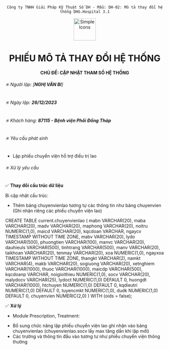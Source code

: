 
<div align="center">

`Công ty TNHH Giải Pháp Kỹ Thuật Số DH - Mẫu: DH-02: Mô tả thay đổi hệ thống DHG.Hospital 3.1`

</div>

<div align="center">
  <img src="https://raw.githubusercontent.com/dh-hos/dhg.hospitalprinter/main/Deploy_Tools/Logo.ico" alt="Simple Icons" width=70>
  <h1>PHIẾU MÔ TẢ THAY ĐỔI HỆ THỐNG</h1>  
</div>
<div align="center">

#### CHỦ ĐỀ: CẬP NHẬT THAM SỐ HỆ THỐNG

</div>

###### :eight_spoked_asterisk: Người lập: [**NGHỊ VĂN BI**]

###### :eight_spoked_asterisk: Ngày lập: **26/12/2023**

###### :eight_spoked_asterisk: Khách hàng: **87115 - Bệnh viện Phổi Đồng Tháp**

###### :eight_spoked_asterisk: Yêu cầu phát sinh

- Lập phiếu chuyển viện hỗ trợ điều trị lao

###### :eight_spoked_asterisk: Xử lý yêu cầu

:white_check_mark: **Thay đổi cấu trúc dữ liệu**

Bi cập nhật cấu trúc:
- Thêm bảng chuyenvienlao tương tự các thông tin như bảng chuyenvien (Ghi nhận riêng các phiếu chuyển viện lao)

CREATE TABLE current.chuyenvienlao (
  mabn VARCHAR(20),
  maba VARCHAR(20),
  madv VARCHAR(20),
  maphong VARCHAR(20),
  noitru NUMERIC(1,0),
  maicd VARCHAR(20),
  kqcdoan VARCHAR,
  ngaycv TIMESTAMP WITHOUT TIME ZONE,
  mabv VARCHAR(20),
  lydo VARCHAR(500),
  phuongtien VARCHAR(100),
  manvc VARCHAR(20),
  dauhieuls VARCHAR(500),
  tinhtrang VARCHAR(500),
  manv VARCHAR(20),
  taikhoan VARCHAR(20),
  tenmay VARCHAR(20),
  xoa NUMERIC(1,0),
  ngayxoa TIMESTAMP WITHOUT TIME ZONE,
  thangkt VARCHAR(2),
  namkt VARCHAR(4),
  makb VARCHAR(20),
  sogiuong VARCHAR(20),
  xetnghiem VARCHAR(1000),
  thuoc VARCHAR(1000),
  maicdp VARCHAR(500),
  kqcdoanp VARCHAR,
  noigioithieu NUMERIC(1,0),
  socv VARCHAR(20),
  malydocv VARCHAR(25),
  lydoct NUMERIC(1,0) DEFAULT 0,
  huongdt VARCHAR(1000),
  htchuyen NUMERIC(1,0) DEFAULT 0,
  kqdieutri NUMERIC(1,0) DEFAULT 0,
  tuyencmkt NUMERIC(1,0),
  dudk NUMERIC(1,0) DEFAULT 0,
  chuyenvien NUMERIC(2,0)
) 
WITH (oids = false);
  
:white_check_mark: **Xử lý**
+ Module Prescription, Treatment:
 - Bổ sung chức năng lập phiếu chuyển viện lao ghi nhận vào bảng chuyenvienlao (chuyenvienlao.socv lấy max tăng dần khi lập mới)
 - Các trường và thông tin đầu vào tương tư như phiếu chuyển viện thông thường
  


